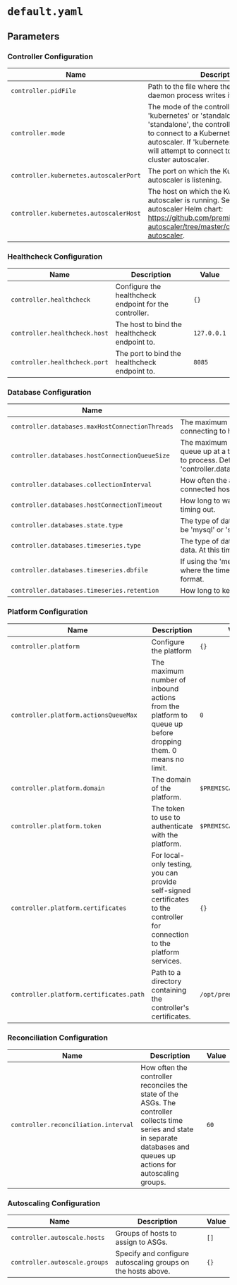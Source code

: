 # `default.yaml`

## Parameters

### Controller Configuration

| Name                                   | Description                                                                                                                                                                                                                                                    | Value                            |
| -------------------------------------- | -------------------------------------------------------------------------------------------------------------------------------------------------------------------------------------------------------------------------------------------------------------- | -------------------------------- |
| `controller.pidFile`                   | Path to the file where the controller daemon process writes its PID.                                                                                                                                                                                           | `/opt/premiscale/premiscale.pid` |
| `controller.mode`                      | The mode of the controller. Can be 'kubernetes' or 'standalone'. If 'standalone', the controller will not attempt to connect to a Kubernetes cluster autoscaler. If 'kubernetes', the controller will attempt to connect to the Kubernetes cluster autoscaler. | `standalone`                     |
| `controller.kubernetes.autoscalerPort` | The port on which the Kubernetes autoscaler is listening.                                                                                                                                                                                                      | `8080`                           |
| `controller.kubernetes.autoscalerHost` | The host on which the Kubernetes autoscaler is running. See also the cluster autoscaler Helm chart: https://github.com/premiscale/kubernetes-autoscaler/tree/master/charts/cluster-autoscaler.                                                                 | `cluster-autoscaler`             |

### Healthcheck Configuration

| Name                          | Description                                            | Value       |
| ----------------------------- | ------------------------------------------------------ | ----------- |
| `controller.healthcheck`      | Configure the healthcheck endpoint for the controller. | `{}`        |
| `controller.healthcheck.host` | The host to bind the healthcheck endpoint to.          | `127.0.0.1` |
| `controller.healthcheck.port` | The port to bind the healthcheck endpoint to.          | `8085`      |

### Database Configuration

| Name                                            | Description                                                                                                                                                                             | Value                           |
| ----------------------------------------------- | --------------------------------------------------------------------------------------------------------------------------------------------------------------------------------------- | ------------------------------- |
| `controller.databases.maxHostConnectionThreads` | The maximum number of threads to use for connecting to hosts.                                                                                                                           | `10`                            |
| `controller.databases.hostConnectionQueueSize`  | The maximum number of host connections to queue up at a time for the host connection threads to process. Defaults to the same value as 'controller.databases.maxHostConnectionThreads'. | `10`                            |
| `controller.databases.collectionInterval`       | How often the agent retrieves state from all of the connected hosts.                                                                                                                    | `60`                            |
| `controller.databases.hostConnectionTimeout`    | How long to wait for a connection to a host before timing out.                                                                                                                          | `60`                            |
| `controller.databases.state.type`               | The type of database to use for storing state. Can be 'mysql' or 'sqlite' or 'memory'.                                                                                                  | `memory`                        |
| `controller.databases.timeseries.type`          | The type of database to use for storing time series data. At this time, can be 'influxdb' or 'memory'.                                                                                  | `memory`                        |
| `controller.databases.timeseries.dbfile`        | If using the 'memory' type, the path to the file where the time series data is stored as a CSV format.                                                                                  | `/opt/premiscale/timeseries.db` |
| `controller.databases.timeseries.retention`     | How long to keep time series data in the database.                                                                                                                                      | `300`                           |

### Platform Configuration

| Name                                    | Description                                                                                                                 | Value                   |
| --------------------------------------- | --------------------------------------------------------------------------------------------------------------------------- | ----------------------- |
| `controller.platform`                   | Configure the platform                                                                                                      | `{}`                    |
| `controller.platform.actionsQueueMax`   | The maximum number of inbound actions from the platform to queue up before dropping them. 0 means no limit.                 | `0`                     |
| `controller.platform.domain`            | The domain of the platform.                                                                                                 | `$PREMISCALE_PLATFORM`  |
| `controller.platform.token`             | The token to use to authenticate with the platform.                                                                         | `$PREMISCALE_TOKEN`     |
| `controller.platform.certificates`      | For local-only testing, you can provide self-signed certificates to the controller for connection to the platform services. | `{}`                    |
| `controller.platform.certificates.path` | Path to a directory containing the controller's certificates.                                                               | `/opt/premiscale/certs` |

### Reconciliation Configuration

| Name                                 | Description                                                                                                                                                                  | Value |
| ------------------------------------ | ---------------------------------------------------------------------------------------------------------------------------------------------------------------------------- | ----- |
| `controller.reconciliation.interval` | How often the controller reconciles the state of the ASGs. The controller collects time series and state in separate databases and queues up actions for autoscaling groups. | `60`  |

### Autoscaling Configuration

| Name                          | Description                                                  | Value |
| ----------------------------- | ------------------------------------------------------------ | ----- |
| `controller.autoscale.hosts`  | Groups of hosts to assign to ASGs.                           | `[]`  |
| `controller.autoscale.groups` | Specify and configure autoscaling groups on the hosts above. | `{}`  |

